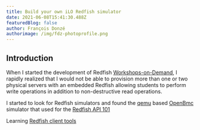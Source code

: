 ```yaml
---
title: Build your own iLO Redfish simulator
date: 2021-06-08T15:41:30.488Z
featuredBlog: false
author: François Donzé
authorimage: /img/fdz-photoprofile.png
---
```

## Introduction

When I started the development of Redfish [Workshops-on-Demand](https://hackshack.hpedev.io/workshops), I rapidly realized that I would not be able to provision more than one or two physical servers with an embedded Redfish allowing students to perform write operations in addition to non-destructive read operations.

I started to look for Redfish simulators and found the [qemu](https://www.qemu.org/) based [OpenBmc](https://github.com/openbmc/openbmc) simulator that used for the [Redfish API 101](https://hackshack.hpedev.io/workshops) 

Learning  [Redfish client tools](https://youtu.be/ur9UKRV_0S8)

